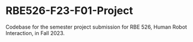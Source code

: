 # RBE526-F23-F01-Project
Codebase for the semester project submission for RBE 526, Human Robot Interaction, in Fall 2023.
